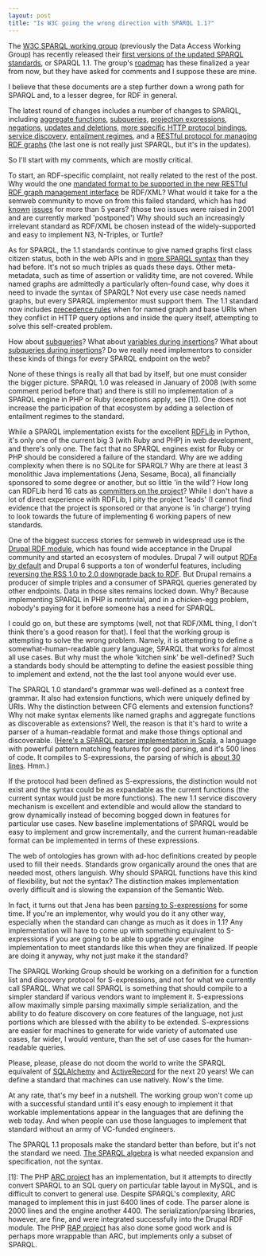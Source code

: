 ```yaml
---
layout: post
title: "Is W3C going the wrong direction with SPARQL 1.1?"
---
```

The [W3C SPARQL working group](http://www.w3.org/2001/sw/DataAccess/)  (previously the Data Access Working Group) has recently released their [first versions of the updated SPARQL standards](http://www.w3.org/2009/sparql/wiki/Main_Page), or SPARQL 1.1.  The group's [roadmap](http://www.w3.org/2009/05/sparql-phase-II-charter#milestones) has these finalized a year from now, but they have asked for comments and I suppose these are mine.

I believe that these documents are a step further down a wrong path for SPARQL and, to a lesser degree, for RDF in general.

The latest round of changes includes a number of changes to SPARQL, including [aggregate functions](http://www.w3.org/TR/2009/WD-sparql11-query-20091022/#aggregateFunctions), [subqueries](http://www.w3.org/TR/2009/WD-sparql11-query-20091022/#subqueries), [projection expressions](http://www.w3.org/TR/2009/WD-sparql11-query-20091022/#projectExpressions), [negations](http://www.w3.org/TR/2009/WD-sparql11-query-20091022/#negation), [updates and deletions](http://www.w3.org/TR/2009/WD-sparql11-update-20091022/), [more specific HTTP protocol bindings](http://www.w3.org//TR/2009/WD-sparql11-protocol-20091022/#query-bindings-http), [service discovery](http://www.w3.org/TR/2009/WD-sparql11-service-description-20091022/), [entailment regimes](http://www.w3.org/TR/2009/WD-sparql11-entailment-20091022/), and a [RESTful protocol for managing RDF graphs](http://www.w3.org/TR/2009/WD-sparql11-http-rdf-update-20091022/) (the last one is not really just SPARQL, but it's in the updates).

So I'll start with my comments, which are mostly critical.  

To start, an RDF-specific complaint, not really related to the rest of the post.  Why would the one [mandated format to be supported in the new RESTful RDF graph management interface](http://www.w3.org/TR/2009/WD-sparql11-http-rdf-update-20091022/#protocol-model) be RDF/XML?  What would it take for a the semweb community to move on from this failed standard, which has had [known](http://www.w3.org/2000/03/rdf-tracking/#rdfms-qnames-cant-represent-all-uris) [issues](http://www.w3.org/2000/03/rdf-tracking/#rdfms-syntax-incomplete) for more than 5 years? (those two issues were raised in 2001 and are currently marked 'postponed')  Why should such an increasingly irrelevant standard as RDF/XML be chosen instead of the widely-supported and easy to implement N3, N-Triples, or Turtle? 

As for SPARQL, the 1.1 standards continue to give named graphs first class citizen status, both in the web APIs and in [more SPARQL syntax](http://www.w3.org/TR/2009/WD-sparql11-update-20091022/#sec_examples) than they had before.  It's not so much triples as quads these days.  Other meta-metadata, such as time of assertion or validity time, are not covered.  While named graphs are admittedly a particularly often-found case, why does it need to invade the syntax of SPARQL?  Not every use case needs named graphs, but every SPARQL implementor must support them.  The 1.1 standard now includes [precedence rules](http://www.w3.org//TR/2009/WD-sparql11-protocol-20091022/#select-ambiguous) when for named graph and base URIs when they conflict in HTTP query options and inside the query itself, attempting to solve this self-created problem.

How about [subqueries](http://www.w3.org/TR/2009/WD-sparql11-query-20091022/#subqueries)?  What about [variables during insertions](http://www.w3.org/TR/2009/WD-sparql11-update-20091022/#t515)?  What about [subqueries during insertions](http://www.w3.org/TR/2009/WD-sparql11-update-20091022/#d4e190)?  Do we really need implementors to consider these kinds of things for every SPARQL endpoint on the web?

None of these things is really all that bad by itself, but one must consider the bigger picture.  SPARQL 1.0 was released in January of 2008 (with some comment period before that) and there is still no implementation of a SPARQL engine in PHP or Ruby (exceptions apply, see [1]).  One does not increase the participation of that ecosystem by adding a selection of entailment regimes to the standard.

While a SPARQL implementation exists for the excellent [RDFLib](http://www.rdflib.net/) in Python, it's only one of the current big 3 (with Ruby and PHP) in web development, and there's only one.  The fact that no SPARQL engines exist for Ruby or PHP should be considered a failure of the standard.  Why are we adding complexity when there is no SQLite for SPARQL?  Why are there at least 3 monolithic Java implementations (Jena, Sesame, Boca), all financially sponsored to some degree or another, but so little 'in the wild'?  How long can RDFLib herd 16 cats as [committers on the project](http://code.google.com/p/rdflib/people/list)?  While I don't have a lot of direct experience with RDFLib, I pity the project 'leads' (I cannot find evidence that the project is sponsored or that anyone is 'in charge') trying to look towards the future of implementing 6 working papers of new standards.

One of the biggest success stories for semweb in widespread use is the [Drupal RDF module](http://drupal.org/project/rdf), which has found wide acceptance in the Drupal community and started an ecosystem of modules.  Drupal 7 will output [RDFa by default](http://api.drupal.org/api/group/rdf/7) and Drupal 6 supports a ton of wonderful features, including [reversing the RSS 1.0 to 2.0 downgrade back to RDF](http://ar.to/2009/03/rdfizing-drupal-rss-feeds).  But Drupal remains a producer of simple triples and a consumer of SPARQL queries generated by other endpoints.  Data in those sites remains locked down.  Why?  Because implementing SPARQL in PHP is nontrivial, and in a chicken-egg problem, nobody's paying for it before someone has a need for SPARQL.

I could go on, but these are symptoms (well, not that RDF/XML thing, I don't think there's a good reason for that).  I feel that the working group is attempting to solve the wrong problem.  Namely, it is attempting to define a somewhat-human-readable query language, SPARQL that works for almost all use cases.  But why must the whole 'kitchen sink' be well-defined?  Such a standards body should be attempting to define the easiest possible thing to implement and extend, not the the last tool anyone would ever use.

The SPARQL 1.0 standard's grammar was well-defined as a context free grammar.  It also had extension functions, which were uniquely defined by URIs.  Why the distinction between CFG elements and extension functions?  Why not make syntax elements like named graphs and aggregate functions as discoverable as extensions?  Well, the reason is that it's hard to write a parser of a human-readable format and make those things optional and discoverable.  ([Here's a SPARQL parser implementation in Scala](http://github.com/datagraph/datagraph-sparql/blob/master/src/org/datagraph/sparql/Grammar.scala), a language with powerful pattern matching features for good parsing, and it's 500 lines of code.  It compiles to S-expressions, the parsing of which is [about 30 lines](http://github.com/datagraph/datagraph-sparql/blob/master/src/org/datagraph/sxp/Grammar.scala).  Hmm.)

If the protocol had been defined as S-expressions, the distinction would not exist and the syntax could be as expandable as the current functions (the current syntax would just be more functions).  The new 1.1 service discovery mechanism is excellent and extendible and would allow the standard to grow dynamically instead of becoming bogged down in features for particular use cases.  New baseline implementations of SPARQL would be easy to implement and grow incrementally, and the current human-readable format can be implemented in terms of these expressions.

The web of ontologies has grown with ad-hoc definitions created by people used to fill their needs.  Standards grow organically around the ones that are needed most, others languish.  Why should SPARQL functions have this kind of flexibility, but not the syntax?  The distinction makes implementation overly difficult and is slowing the expansion of the Semantic Web.

In fact, it turns out that Jena has been [parsing to S-expressions](http://jena.hpl.hp.com/wiki/SSE) for some time.  If you're an implementor, why would you do it any other way, especially when the standard can change as much as it does in 1.1?  Any implementation will have to come up with something equivalent to S-expressions if you are going to be able to upgrade your engine implementation to meet standards like this when they are finalized.  If people are doing it anyway, why not just make it the standard?

The SPARQL Working Group should be working on a definition for a function list and discovery protocol for S-expressions, and not for what we currently call SPARQL.  What we call SPARQL is something that should compile to a simpler standard if various vendors want to implement it.  S-expressions allow maximally simple parsing maximally simple serialization, and the ability to do feature discovery on core features of the language, not just portions which are blessed with the ability to be extended.  S-expressions are easier for machines to generate for wide variety of automated use cases, far wider, I would venture, than the set of use cases for the human-readable queries.

Please, please, please do not doom the world to write the SPARQL equivalent of [SQLAlchemy](http://www.sqlalchemy.org/) and [ActiveRecord](http://api.rubyonrails.org/classes/ActiveRecord/Base.html) for the next 20 years!  We can define a standard that machines can use natively.  Now's the time.

At any rate, that's my beef in a nutshell.  The working group won't come up with a successful standard until it's easy enough to implement it that workable implementations appear in the languages that are defining the web today.  And when people can use those languages to implement that standard without an army of VC-funded engineers.

The SPARQL 1.1 proposals make the standard better than before, but it's not the standard we need.  [The SPARQL algebra](http://www.w3.org/TR/rdf-sparql-query/#sparqlAlgebra) is what needed expansion and specification, not the syntax.

[1]:  The PHP [ARC project](http://arc.semsol.org/) has an implementation, but it attempts to directly convert SPARQL to an SQL query on particular table layout in MySQL, and is difficult to convert to general use.  Despite SPARQL's complexity, ARC managed to implement this in just 6400 lines of code.  The parser alone is 2000 lines and the engine another 4400.  The serialization/parsing libraries, however, are fine, and were integrated successfully into the Drupal RDF module.  The PHP [RAP project](http://www.seasr.org/wp-content/plugins/meandre/rdfapi-php/doc/) has also done some good work and is perhaps more wrappable than ARC, but implements only a subset of SPARQL.

